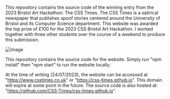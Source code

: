 This repository contains the source code of the winning entry from the 2023 Bristol Art Hackathon: The CSS Times. The CSS Times is a satirical newspaper that publishes spoof stories centered around the University of Bristol and its Computer Science department. This website was awarded the top prize of £100 for the 2023 CSS Bristol Art Hackathon. I worked together with three other students over the course of a weekend to produce this submission.

![image](https://github.com/philipmortimer/CSS-Times/assets/64362945/c97d5b47-61eb-4da3-ab0e-ec39ef47c743)

This repository contains the source code for the website. Simply run "npm install" then "npm start" to run the website locally.

At the time of writing (24/07/2023), the website can be accessed at "https://www.csstimes.co.uk" or "https://css-times.github.io". This domain will expire at some point in the future. The source code is also hosted at: "https://github.com/CSS-Times/css-times.github.io".
